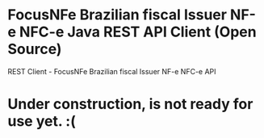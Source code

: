 # FocusNFe Brazilian fiscal Issuer NF-e NFC-e Java REST API Client (Open Source) 


REST Client - FocusNFe Brazilian fiscal Issuer NF-e NFC-e API

# Under construction, is not ready for use yet. :(
